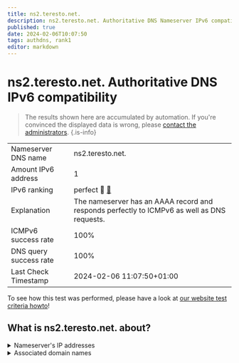 ```yaml
---
title: ns2.teresto.net.
description: ns2.teresto.net. Authoritative DNS Nameserver IPv6 compatibility
published: true
date: 2024-02-06T10:07:50
tags: authdns, rank1
editor: markdown
---
```


# ns2.teresto.net. Authoritative DNS IPv6 compatibility

> The results shown here are accumulated by automation. If you're convinced the displayed data is wrong, please [contact the administrators](/howto/chat). 
{.is-info}




|   |   |
| - | - |
| Nameserver DNS name | ns2.teresto.net.
| Amount IPv6 address | 1
| IPv6 ranking | perfect :1st_place_medal: [🔗](/howto/ranking) |
| Explanation | The nameserver has an AAAA record and responds perfectly to ICMPv6 as well as DNS requests. |
| ICMPv6 success rate | 100%|
| DNS query success rate | 100% |
| Last Check Timestamp | 2024-02-06 11:07:50+01:00 |

To see how this test was performed, please have a look at [our website test criteria howto](/howto/testcriteria/authdns)!


## What is ns2.teresto.net. about?




<details>
<summary>Nameserver's IP addresses</summary>

2a02:3a8:100::100

</details>



<details>
<summary>Associated domain names</summary>

www.saarland.de

</details>

